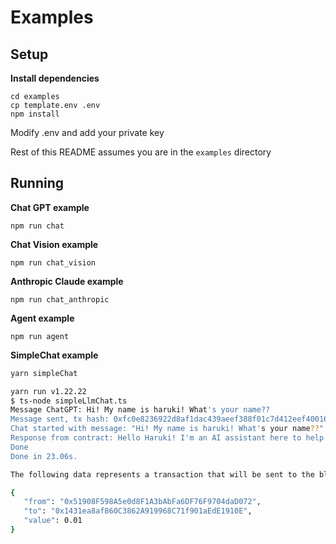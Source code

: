 # Examples

## Setup

**Install dependencies**

```
cd examples
cp template.env .env
npm install
```

Modify .env and add your private key

Rest of this README assumes you are in the `examples` directory

## Running

**Chat GPT example**
```
npm run chat
```

**Chat Vision example**
```
npm run chat_vision
```

**Anthropic Claude example**
```
npm run chat_anthropic
```

**Agent example**
```
npm run agent
```

**SimpleChat example**

```bash
yarn simpleChat
```

```bash
yarn run v1.22.22
$ ts-node simpleLlmChat.ts
Message ChatGPT: Hi! My name is haruki! What's your name??
Message sent, tx hash: 0xfc0e8236922d8af1dac439aeef388f01c7d412eef400162016f499722709b422
Chat started with message: "Hi! My name is haruki! What's your name??"
Response from contract: Hello Haruki! I'm an AI assistant here to help you. You can call me Assistant. How can I assist you today?
Done
Done in 23.06s.
```

```bash
The following data represents a transaction that will be sent to the blockchain. Could you please explain this data in plain language so that even a beginner can understand it?

{
   "from": "0x51908F598A5e0d8F1A3bAbFa6DF76F9704daD072",
   "to": "0x1431ea8af860C3862A919968C71f901aEdE1910E",
   "value": 0.01
}
```